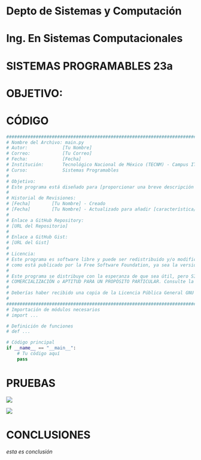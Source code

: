 # Depto de Sistemas y Computación
# Ing. En Sistemas Computacionales
# SISTEMAS PROGRAMABLES 23a


# OBJETIVO:


# CÓDIGO
```python
################################################################################
# Nombre del Archivo: main.py
# Autor:             [Tu Nombre]
# Correo:            [Tu Correo]
# Fecha:             [Fecha]
# Institución:       Tecnológico Nacional de México (TECNM) - Campus ITT
# Curso:             Sistemas Programables
#
# Objetivo:
# Este programa está diseñado para [proporcionar una breve descripción del objetivo del programa].
#
# Historial de Revisiones:
# [Fecha]        [Tu Nombre] - Creado
# [Fecha]        [Tu Nombre] - Actualizado para añadir [característica/corrección]
#
# Enlace a GitHub Repository:
# [URL del Repositorio]
#
# Enlace a GitHub Gist:
# [URL del Gist]
#
# Licencia:
# Este programa es software libre y puede ser redistribuido y/o modificado bajo los términos de la Licencia Pública General GNU
# como está publicado por la Free Software Foundation, ya sea la versión 3 de la Licencia, o (a tu elección) cualquier versión posterior.
#
# Este programa se distribuye con la esperanza de que sea útil, pero SIN GARANTÍA ALGUNA; incluso sin la garantía implícita de
# COMERCIALIZACIÓN o APTITUD PARA UN PROPÓSITO PARTICULAR. Consulte la Licencia Pública General GNU para obtener más detalles.
#
# Deberías haber recibido una copia de la Licencia Pública General GNU junto con este programa. Si no es así, consulte <http://www.gnu.org/licenses/>.
#
################################################################################
# Importación de módulos necesarios
# import ...

# Definición de funciones
# def ...

# Código principal
if __name__ == "__main__":
    # Tu código aquí
    pass

```

# PRUEBAS

![](https://www.snapon.co.za/images/thumbs/default-image_550.png)

![](https://www.snapon.co.za/images/thumbs/default-image_550.png)

# CONCLUSIONES
_esta es conclusión_
